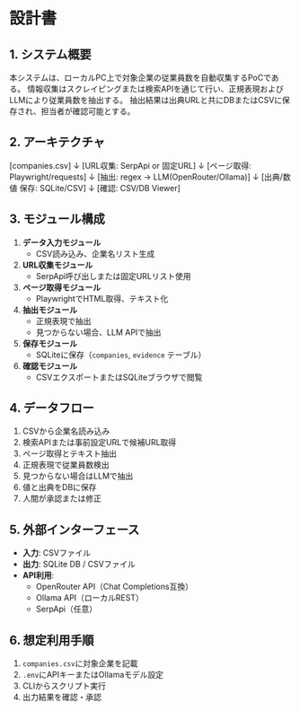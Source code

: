 # 設計書
## 1. システム概要
本システムは、ローカルPC上で対象企業の従業員数を自動収集するPoCである。
情報収集はスクレイピングまたは検索APIを通じて行い、正規表現およびLLMにより従業員数を抽出する。
抽出結果は出典URLと共にDBまたはCSVに保存され、担当者が確認可能とする。

## 2. アーキテクチャ
[companies.csv]
↓
[URL収集: SerpApi or 固定URL]
↓
[ページ取得: Playwright/requests]
↓
[抽出: regex → LLM(OpenRouter/Ollama)]
↓
[出典/数値 保存: SQLite/CSV]
↓
[確認: CSV/DB Viewer]


## 3. モジュール構成
1. **データ入力モジュール**
   - CSV読み込み、企業名リスト生成
2. **URL収集モジュール**
   - SerpApi呼び出しまたは固定URLリスト使用
3. **ページ取得モジュール**
   - PlaywrightでHTML取得、テキスト化
4. **抽出モジュール**
   - 正規表現で抽出
   - 見つからない場合、LLM APIで抽出
5. **保存モジュール**
   - SQLiteに保存（`companies`, `evidence` テーブル）
6. **確認モジュール**
   - CSVエクスポートまたはSQLiteブラウザで閲覧

## 4. データフロー
1. CSVから企業名読み込み
2. 検索APIまたは事前設定URLで候補URL取得
3. ページ取得とテキスト抽出
4. 正規表現で従業員数検出
5. 見つからない場合はLLMで抽出
6. 値と出典をDBに保存
7. 人間が承認または修正

## 5. 外部インターフェース
- **入力**: CSVファイル
- **出力**: SQLite DB / CSVファイル
- **API利用**:
  - OpenRouter API（Chat Completions互換）
  - Ollama API（ローカルREST）
  - SerpApi（任意）

## 6. 想定利用手順
1. `companies.csv`に対象企業を記載
2. `.env`にAPIキーまたはOllamaモデル設定
3. CLIからスクリプト実行
4. 出力結果を確認・承認
